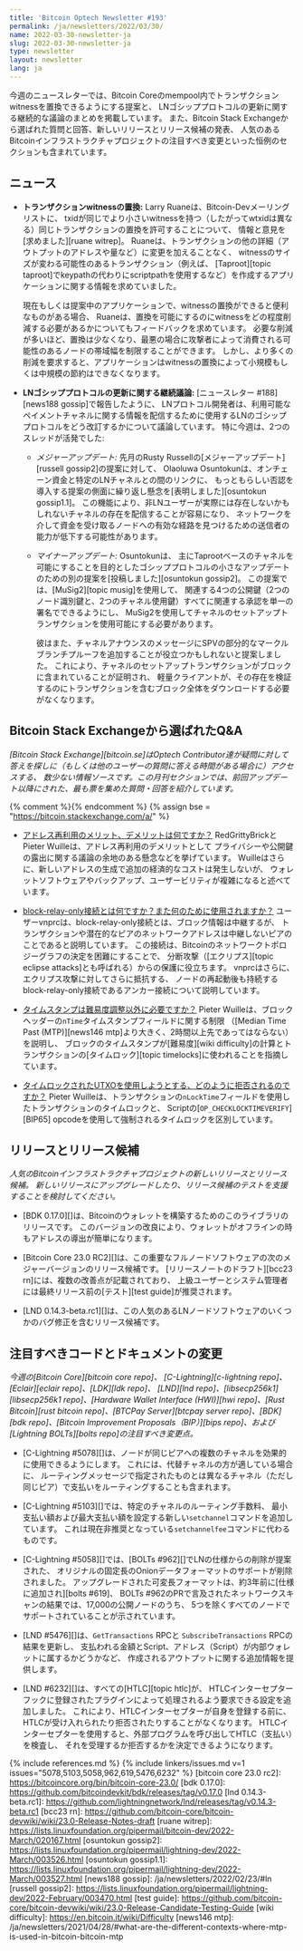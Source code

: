 ```yaml
---
title: 'Bitcoin Optech Newsletter #193'
permalink: /ja/newsletters/2022/03/30/
name: 2022-03-30-newsletter-ja
slug: 2022-03-30-newsletter-ja
type: newsletter
layout: newsletter
lang: ja
---
```

今週のニュースレターでは、Bitcoin Coreのmempool内でトランザクションwitnessを置換できるようにする提案と、
LNゴシッププロトコルの更新に関する継続的な議論のまとめを掲載しています。
また、Bitcoin Stack Exchangeから選ばれた質問と回答、新しいリリースとリリース候補の発表、
人気のあるBitcoinインフラストラクチャプロジェクトの注目すべき変更といった恒例のセクションも含まれています。

## ニュース

- **トランザクションwitnessの置換:** Larry Ruaneは、Bitcoin-Devメーリングリストに、
  txidが同じでより小さいwitnessを持つ（したがってwtxidは異なる）同じトランザクションの置換を許可することについて、
  情報と意見を[求めました][ruane witrep]。
  Ruaneは、トランザクションの他の詳細（アウトプットのアドレスや量など）に変更を加えることなく、
  witnessのサイズが変わる可能性のあるトランザクション（例えば、
  [Taproot][topic taproot]でkeypathの代わりにscriptpathを使用するなど）を作成するアプリケーションに関する情報を求めていました。

  現在もしくは提案中のアプリケーションで、witnessの置換ができると便利なものがある場合、
  Ruaneは、置換を可能にするのにwitnessをどの程度削減する必要があるかについてもフィードバックを求めています。
  必要な削減が多いほど、置換は少なくなり、最悪の場合に攻撃者によって消費される可能性のあるノードの帯域幅を制限することができます。
  しかし、より多くの削減を要求すると、アプリケーションはwitnessの置換によって小規模もしくは中規模の節約はできなくなります。

- **LNゴシッププロトコルの更新に関する継続議論:** [ニュースレター #188][news188 gossip]で報告したように、
  LNプロトコル開発者は、利用可能なペイメントチャネルに関する情報を配信するために使用するLNのゴシッププロトコルをどう改訂するかについて議論しています。
  特に今週は、2つのスレッドが活発でした:

  - *<!--major-update-->メジャーアップデート:* 先月のRusty Russellの[メジャーアップデート][russell gossip2]の提案に対して、
    Olaoluwa Osuntokunは、オンチェーン資金と特定のLNチャネルとの間のリンクに、
    もっともらしい否認を導入する提案の側面に繰り返し懸念を[表明しました][osuntokun gossip1.1]。
    この機能により、非LNユーザーが実際には存在しないかもしれないチャネルの存在を配信することが容易になり、
    ネットワークを介して資金を受け取るノードへの有効な経路を見つけるための送信者の能力が低下する可能性があります。

  - *<!--minor-update-->マイナーアップデート:* Osuntokunは、
    主にTaprootベースのチャネルを可能にすることを目的としたゴシッププロトコルの小さなアップデートのための別の提案を[投稿しました][osuntokun gossip2]。
    この提案では、[MuSig2][topic musig]を使用して、
    関連する4つの公開鍵（2つのノード識別鍵と、2つのチャネル使用鍵）すべてに関連する承認を単一の署名でできるようにし、
    MuSig2を使用してチャネルのセットアップトランザクションを使用可能にする必要があります。

    彼はまた、チャネルアナウンスのメッセージにSPVの部分的なマークルブランチプルーフを追加することが役立つかもしれないと提案しました。
    これにより、チャネルのセットアップトランザクションがブロックに含まれていることが証明され、
    軽量クライアントが、その存在を検証するのにトランザクションを含むブロック全体をダウンロードする必要がなくなります。

## Bitcoin Stack Exchangeから選ばれたQ&A

*[Bitcoin Stack Exchange][bitcoin.se]はOptech Contributor達が疑問に対して答えを探しに（もしくは他のユーザーの質問に答える時間がある場合に）アクセスする、
数少ない情報ソースです。この月刊セクションでは、前回アップデート以降にされた、最も票を集めた質問・回答を紹介しています。*

{% comment %}<!-- https://bitcoin.stackexchange.com/search?tab=votes&q=created%3a1m..%20is%3aanswer -->{% endcomment %}
{% assign bse = "https://bitcoin.stackexchange.com/a/" %}

- [<!--what-are-the-advantages-or-disadvantages-to-address-reuse-->アドレス再利用のメリット、デメリットは何ですか？]({{bse}}112955)
  RedGrittyBrickとPieter Wuilleは、アドレス再利用のデメリットとして
  プライバシーや公開鍵の露出に関する議論の余地のある懸念などを挙げています。
  Wuilleはさらに、新しいアドレスの生成で追加の経済的なコストは発生しないが、
  ウォレットソフトウェアやバックアップ、ユーザービリティが複雑になると述べています。

- [<!--what-is-a-block-relay-only-connection-and-what-is-it-used-for-->block-relay-only接続とは何ですか？また何のために使用されますか？]({{bse}}112828)
  ユーザーvnprcは、block-relay-only接続とは、ブロック情報は中継するが、
  トランザクションや潜在的なピアのネットワークアドレスは中継しないピアのことであると説明しています。
  この接続は、Bitcoinのネットワークトポロジーグラフの決定を困難にすることで、
  分断攻撃（[エクリプス][topic eclipse attacks]とも呼ばれる）からの保護に役立ちます。
  vnprcはさらに、エクリプス攻撃に対してさらに抵抗する、
  ノードの再起動後も持続するblock-relay-only接続であるアンカー接続について説明しています。

- [<!--is-timestamping-needed-for-anything-except-difficulty-adjustment-->タイムスタンプは難易度調整以外に必要ですか？]({{bse}}112929)
  Pieter Wuilleは、ブロックヘッダーの`nTime`タイムスタンプフィールドに関する制限
  （[Median Time Past (MTP)][news146 mtp]より大きく、2時間以上先であってはならない）を説明し、
  ブロックのタイムスタンプが[難易度][wiki difficulty]の計算とトランザクションの[タイムロック][topic timelocks]に使われることを指摘しています。

- [<!--how-are-attempts-to-spend-from-a-timelocked-utxo-rejected-->タイムロックされたUTXOを使用しようとする、どのように拒否されるのですか？]({{bse}}112989)
  Pieter Wuilleは、トランザクションの`nLockTime`フィールドを使用したトランザクションのタイムロックと、
  Scriptの[`OP_CHECKLOCKTIMEVERIFY`][BIP65] opcodeを使用して強制されるタイムロックを区別しています。

## リリースとリリース候補

*人気のBitcoinインフラストラクチャプロジェクトの新しいリリースとリリース候補。
新しいリリースにアップグレードしたり、リリース候補のテストを支援することを検討してください。*

- [BDK 0.17.0][]は、Bitcoinのウォレットを構築するためのこのライブラリのリリースです。
  このバージョンの改良により、ウォレットがオフラインの時もアドレスの導出が簡単になります。

- [Bitcoin Core 23.0 RC2][]は、この重要なフルノードソフトウェアの次のメジャーバージョンのリリース候補です。
  [リリースノートのドラフト][bcc23 rn]には、複数の改善点が記載されており、
  上級ユーザーとシステム管理者には最終リリース前の[テスト][test guide]が推奨されます。

- [LND 0.14.3-beta.rc1][]は、この人気のあるLNノードソフトウェアのいくつかのバグ修正を含むリリース候補です。

## 注目すべきコードとドキュメントの変更

*今週の[Bitcoin Core][bitcoin core repo]、
[C-Lightning][c-lightning repo]、[Eclair][eclair repo]、[LDK][ldk repo]、
[LND][lnd repo]、[libsecp256k1][libsecp256k1 repo]、[Hardware Wallet
Interface (HWI)][hwi repo]、[Rust Bitcoin][rust bitcoin repo]、[BTCPay
Server][btcpay server repo]、[BDK][bdk repo]、[Bitcoin Improvement
Proposals（BIP）][bips repo]、および[Lightning BOLTs][bolts repo]の注目すべき変更点。*

- [C-Lightning #5078][]は、ノードが同じピアへの複数のチャネルを効果的に使用できるようにします。
  これには、代替チャネルの方が適している場合に、
  ルーティングメッセージで指定されたものとは異なるチャネル（ただし同じピア）で支払いをルーティングすることも含まれます。

- [C-Lightning #5103][]では、特定のチャネルのルーティング手数料、
  最小支払い額および最大支払い額を設定する新しい`setchannel`コマンドを追加しています。
  これは現在非推奨となっている`setchannelfee`コマンドに代わるものです。

- [C-Lightning #5058][]では、[BOLTs #962][]でLNの仕様からの削除が提案された、
  オリジナルの固定長のOnionデータフォーマットのサポートが削除されました。
  アップグレードされた可変長フォーマットは、約3年前に[仕様に追加され][bolts #619]、
  BOLTs #962のPRで言及されたネットワークスキャンの結果では、17,000の公開ノードのうち、
  5つを除くすべてのノードでサポートされていることが示されています。

- [LND #5476][]は、`GetTransactions` RPCと `SubscribeTransactions` RPCの結果を更新し、
  支払われる金額とScript、アドレス（Script）が内部ウォレットに属するかどうかなど、
  作成されるアウトプットに関する追加情報を提供します。

- [LND #6232][]は、すべての[HTLC][topic htlc]が、
  HTLCインターセプターフックに登録されたプラグインによって処理されるよう要求できる設定を追加しました。
  これにより、HTLCインターセプターが自身を登録する前に、
  HTLCが受け入れられたり拒否されたりすることがなくなります。
  HTLCインターセプターを使用すると、外部プログラムを呼び出してHTLC（支払い）を検査し、
  それを受理するか拒否するかを決定できるようになります。

{% include references.md %}
{% include linkers/issues.md v=1 issues="5078,5103,5058,962,619,5476,6232" %}
[bitcoin core 23.0 rc2]: https://bitcoincore.org/bin/bitcoin-core-23.0/
[bdk 0.17.0]: https://github.com/bitcoindevkit/bdk/releases/tag/v0.17.0
[lnd 0.14.3-beta.rc1]: https://github.com/lightningnetwork/lnd/releases/tag/v0.14.3-beta.rc1
[bcc23 rn]: https://github.com/bitcoin-core/bitcoin-devwiki/wiki/23.0-Release-Notes-draft
[ruane witrep]: https://lists.linuxfoundation.org/pipermail/bitcoin-dev/2022-March/020167.html
[osuntokun gossip2]: https://lists.linuxfoundation.org/pipermail/lightning-dev/2022-March/003526.html
[osuntokun gossip1.1]: https://lists.linuxfoundation.org/pipermail/lightning-dev/2022-March/003527.html
[news188 gossip]: /ja/newsletters/2022/02/23/#ln
[russell gossip2]: https://lists.linuxfoundation.org/pipermail/lightning-dev/2022-February/003470.html
[test guide]: https://github.com/bitcoin-core/bitcoin-devwiki/wiki/23.0-Release-Candidate-Testing-Guide
[wiki difficulty]: https://en.bitcoin.it/wiki/Difficulty
[news146 mtp]: /ja/newsletters/2021/04/28/#what-are-the-different-contexts-where-mtp-is-used-in-bitcoin-bitcoin-mtp
